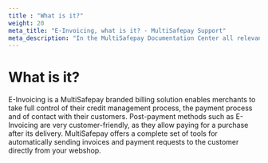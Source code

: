 ```yaml
---
title : "What is it?"
weight: 20
meta_title: "E-Invoicing, what is it? - MultiSafepay Support"
meta_description: "In the MultiSafepay Documentation Center all relevant information regarding our Plugins and API. As well as Support pages for Payment Method, Tools and General Questions. You can also find the contact details of our Support Team and Integration Team."
---
```

# What is it?
E-Invoicing is a MultiSafepay branded billing solution enables merchants to take full control of their credit management process, the payment process and of contact with their customers. Post-payment methods such as E-Invoicing are very customer-friendly, as they allow paying for a purchase after its delivery. MultiSafepay offers a complete set of tools for automatically sending invoices and payment requests to the customer directly from your webshop.
